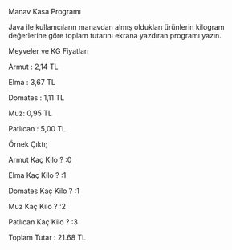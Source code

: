 Manav Kasa Programı

Java ile kullanıcıların manavdan almış oldukları ürünlerin kilogram değerlerine göre toplam tutarını ekrana yazdıran programı yazın.

Meyveler ve KG Fiyatları

Armut : 2,14 TL

Elma : 3,67 TL

Domates : 1,11 TL

Muz: 0,95 TL

Patlıcan : 5,00 TL

Örnek Çıktı;

Armut Kaç Kilo ? :0

Elma Kaç Kilo ? :1

Domates Kaç Kilo ? :1

Muz Kaç Kilo ? :2

Patlıcan Kaç Kilo ? :3

Toplam Tutar : 21.68 TL
